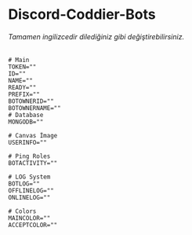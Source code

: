 # Discord-Coddier-Bots

###### Tamamen ingilizcedir dilediğiniz gibi değiştirebilirsiniz.

```
# Main
TOKEN=""
ID=""
NAME=""
READY=""
PREFIX=""
BOTOWNERID=""
BOTOWNERNAME=""
# Database
MONGODB=""

# Canvas İmage
USERINFO=""

# Ping Roles
BOTACTIVITY=""

# LOG System
BOTLOG=""
OFFLINELOG=""
ONLINELOG=""

# Colors
MAINCOLOR=""
ACCEPTCOLOR=""
